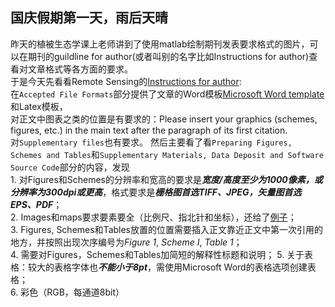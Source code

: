 ## 国庆假期第一天，雨后天晴
昨天的植被生态学课上老师讲到了使用matlab绘制期刊发表要求格式的图片，可以在期刊的guildline for author(或者叫别的名字比如Instructions for author)查看对文章格式等各方面的要求。  
于是今天先看看Remote Sensing的[Instructions for author](https://www.mdpi.com/journal/remotesensing/instructions#submission):  
在`Accepted File Formats`部分提供了文章的Word模板[Microsoft Word template](https://www.mdpi.com/files/word-templates/remotesensing-template.dot)和Latex模板，  
对正文中图表之类的位置是有要求的：Please insert your graphics (schemes, figures, etc.) in the main text after the paragraph of its first citation.   
对`Supplementary files`也有要求。 
然后主要看了看`Preparing Figures, Schemes and Tables`和`Supplementary Materials, Data Deposit and Software Source Code`部分的内容，发现  
    1. 对Figures和Schemes的分辨率和宽高的要求是***宽度/高度至少为1000像素，或分辨率为300dpi或更高***，格式要求是***栅格图首选TIFF、JPEG，矢量图首选EPS、PDF***；  
    2. Images和maps要求要素要全（比例尺、指北针和坐标），还给了[例子](https://www.mdpi.com/data/c-fakepath-remotesensingexamplemap.png)；  
    3. Figures, Schemes和Tables放置的位置需要插入正文靠近正文中第一次引用的地方，并按照出现次序编号为*Figure 1*, *Scheme I*, *Table 1*；  
    4. 需要对Figures，Schemes和Tables加简短的解释性标题和说明；
    5. 关于表格：较大的表格字体也***不能小于8pt***，需使用Microsoft Word的表格选项创建表格；  
    6. 彩色（RGB，每通道8bit）
